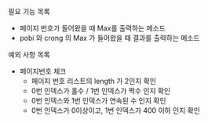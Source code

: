 필요 기능 목록
- 페이지 번호가 들어왔을 때 Max를 출력하는 메소드
- pobi 와 crong 의 Max 가 들어왔을 때 결과를 출력하는 메소드

예외 사항 목록
- 페이지번호 체크
  - 페이지 번호 리스트의 length 가 2인지 확인
  - 0번 인덱스가 홀수 / 1번 인덱스가 짝수 인지 확인
  - 0번 인덱스와 1번 인덱스가 연속된 수 인지 확인
  - 0번 인덱스가 0이상이고, 1번 인덱스가 400 이하 인지 확인